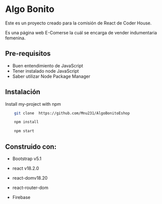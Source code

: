 
# Algo Bonito 

Este es un proyecto creado para la comisión de React de Coder House.

Es una página web E-Comerse la cuál se encarga de vender indumentaria femenina.


## Pre-requisitos

- Buen entendimiento de JavaScript
- Tener instalado node JavaScript
- Saber utilizar Node Package Manager

## Instalación

Install my-project with npm

```bash
    git clone  https://github.com/Mnu231/AlgoBonitoEshop  

    npm install 

    npm start 
```
    
## Construido con:

- Bootstrap v5.1

- react v18.2.0

- react-domv18.20

- react-router-dom

- Firebase
